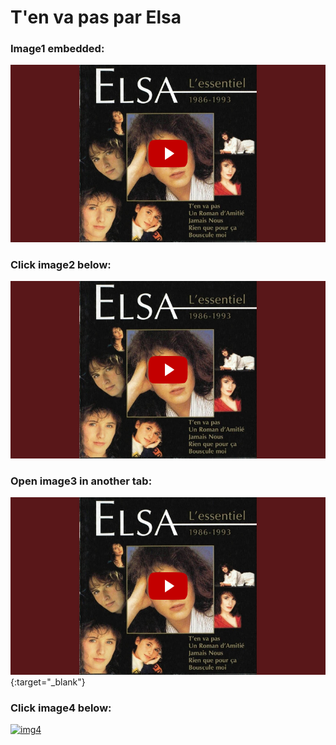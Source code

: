 # T'en va pas par Elsa

### Image1 embedded:
![img1](./images/elsa.png)

### Click image2 below:
[![img2](./images/elsa.png)](https://www.youtube.com/watch?v=ewNHhcUcNWw)

### Open image3 in another tab:
[![img3](./images/elsa.png)](https://www.youtube.com/watch?v=ewNHhcUcNWw){:target="_blank"}

### Click image4 below:
[![img4](https://i.ytimg.com/vi/ewNHhcUcNWw/sddefault.jpg)](https://www.youtube.com/watch?v=ewNHhcUcNWw)
